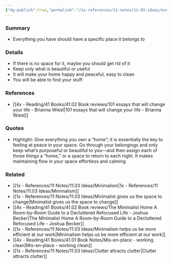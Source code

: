 ```yaml
---
{"dg-publish":true,"permalink":"/1x-references/11-notes/11-03-ideas/everything-you-own-should-have-a-specific-home/","title":"Everything you own should have a specific home"}
---
```



### Summary
- Everything you have should have a specific place it belongs to

### Details
- If there is no space for it, maybe you should get rid of it
- Keep only what is beautiful or useful
- It will make your home happy and peaceful, easy to clean
- You will be able to find your stuff

### References
- [[4x - Reading/41 Books/41.02 Book reviews/101 essays that will change your life - Brianna Wiest\|101 essays that will change your life - Brianna Wiest]]

### Quotes
- Highlight: Give everything you own a “home”; it is essentially the key to feeling at peace in your space. Go through your belongings and only keep what’s purposeful or beautiful to you—and then assign each of those things a “home,” or a space to return to each night. It makes maintaining flow in your space effortless and calming

### Related
- [[1x - References/11 Notes/11.03 Ideas/Minimalism\|1x - References/11 Notes/11.03 Ideas/Minimalism]]
- [[1x - References/11 Notes/11.03 Ideas/Minimalist gives us the space to change\|Minimalist gives us the space to change]]
- [[4x - Reading/41 Books/41.02 Book reviews/The Minimalist Home A Room-by-Room Guide to a Decluttered Refocused Life - Joshua Becker\|The Minimalist Home A Room-by-Room Guide to a Decluttered Refocused Life - Joshua Becker]]
- [[1x - References/11 Notes/11.03 Ideas/Minimalism helps us be more efficient at our work\|Minimalism helps us be more efficient at our work]]
- [[4x - Reading/41 Books/41.01 Book Notes/Mis-en-place - working clean\|Mis-en-place - working clean]]
- [[1x - References/11 Notes/11.03 Ideas/Clutter attracts clutter\|Clutter attracts clutter]]